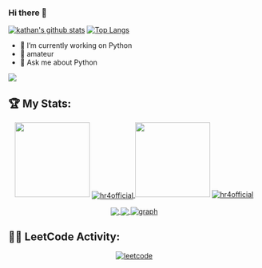 ### Hi there 👋

[![kathan's github stats](https://github-readme-stats.vercel.app/api?username=hr4official&theme=merko&show_icons=true)](https://github.com/hr4official/github-readme-stats)
[![Top Langs](https://github-readme-stats.vercel.app/api/top-langs/?username=hr4official&theme=merko&show_icons=true)](https://github.com/hr4official/github-readme-stats)

<!--
*hr4official/hr4official* is a ✨ special ✨ repository because its `README.md` (this file) appears on your GitHub profile.

- 📫 How to reach me:
- 😄 Pronouns: ...
- ⚡ Fun fact: ...
- 👯 I’m looking to collaborate on ...
- 🤔 I’m looking for help with ...
Here are some ideas to get you started:
-->
- 🔭 I’m currently working on Python
- 🌱 amateur
- 💬 Ask me about Python





<img src="header.svg"></img>


## :trophy: My Stats:
<p align="center">
  <img height="150" width="150" src="https://github.com/JayantGoel001/JayantGoel001/blob/master/PNG/left.png">
  <a href="https://github.com/hr4official">
    <img align="center" src="https://github-readme-streak-stats.herokuapp.com/?user=hr4official&theme=dracula&hide_border=true" alt="hr4official" />
  </a>
  <img height="150" width="150" src="https://github.com/JayantGoel001/JayantGoel001/blob/master/PNG/right.png">
  
  <a href="https://github.com/hr4official">
    <img src="https://github-profile-trophy.vercel.app/?username=hr4official&column=7&theme=dracula&no-bg=true&no-frame=true" alt="hr4official" />
  </a>
</p>

<div align="center">
<a href="https://github.com/hr4official">
  <img  align="center" src="https://github-readme-stats.vercel.app/api?username=hr4official&count_private=true&show_icons=true&locale=en&theme=dracula&hide_border=true" />
</a>

<a href="https://github.com/hr4official">
  <img align="center" src="https://github-readme-stats.vercel.app/api/top-langs/?username=hr4official&count_private=true&show_icons=true&hide=perl&locale=en&theme=dracula&hide_border=true&layout=compact&langs_count=8" />
</a>

<a href="https://github.com/hr4official">
  <img align="center" src="https://activity-graph.herokuapp.com/graph?username=hr4official&theme=dracula&hide_border=true&custom_title=Contribution%20Graph&bg_color=000000&color=fe6e96&line=fe6e96&point=ffffff" alt="graph" />
</a>
</div>

## 👨‍💻 LeetCode Activity:
<p align="center">
<a href="https://leetcode.com/AmsalKhan">
  <img align="center" src="https://leetcode.card.workers.dev/?username=AmsalKhan&style=auto&border=1&extension=activity&font=Times%20New%20Roman" alt="leetcode" />
</a>
</p>

